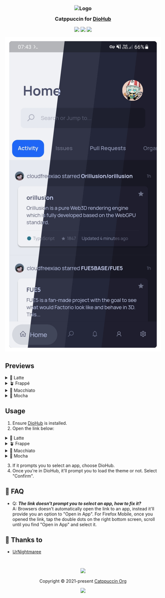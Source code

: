 <h3 align="center">
	<img src="https://raw.githubusercontent.com/catppuccin/catppuccin/main/assets/logos/exports/1544x1544_circle.png" width="100" alt="Logo"/><br/>
	<img src="https://raw.githubusercontent.com/catppuccin/catppuccin/main/assets/misc/transparent.png" height="30" width="0px"/>
	Catppuccin for <a href="https://github.com/NamanShergill/diohub">DioHub</a>
	<img src="https://raw.githubusercontent.com/catppuccin/catppuccin/main/assets/misc/transparent.png" height="30" width="0px"/>
</h3>

<p align="center">
	<a href="https://github.com/UrNightmaree/catppuccin-diohub/stargazers"><img src="https://img.shields.io/github/stars/UrNightmaree/catppuccin-diohub?colorA=363a4f&colorB=b7bdf8&style=for-the-badge"></a>
	<a href="https://github.com/UrNightmaree/catppuccin-diohub/issues"><img src="https://img.shields.io/github/issues/UrNightmaree/catppuccin-diohub?colorA=363a4f&colorB=f5a97f&style=for-the-badge"></a>
	<a href="https://github.com/UrNightmaree/catppuccin-diohub/contributors"><img src="https://img.shields.io/github/contributors/UrNightmaree/catppuccin-diohub?colorA=363a4f&colorB=a6da95&style=for-the-badge"></a>
</p>

<p align="center">
	<img src="./assets/preview.webp"/>
</p>

## Previews

<details>
<summary>🌻 Latte</summary>
<img src="./assets/latte.webp"/>
</details>
<details>
<summary>🪴 Frappé</summary>
<img src="./assets/frappe.webp"/>
</details>
<details>
<summary>🌺 Macchiato</summary>
<img src="./assets/macchiato.webp"/>
</details>
<details>
<summary>🌿 Mocha</summary>
<img src="./assets/mocha.webp"/>
</details>

## Usage

1. Ensure [DioHub](https://github.com/NamanShergill/diohub) is installed.
2. Open the link below:
<details>
<summary>🌻 Latte</summary>

- **<a href="https://theme.felix.diohub?format_ver=0&elementsOnColours=ff5c5f77&accent=ffdc8a78&faded3=ff9ca0b0&faded2=ff8c8fa1&faded1=ff7c7f93&baseElements=ff4c4f69&secondary=ffe6e9ef&primary=ffeff1f5"><img alt="Latte Rosewater" src="https://github.com/catppuccin/catppuccin/raw/main/assets/palette/circles/latte_rosewater.png" height="12" width="12" />&nbsp;Rosewater</a>**
- **<a href="https://theme.felix.diohub?format_ver=0&elementsOnColours=ff5c5f77&accent=ffdd7878&faded3=ff9ca0b0&faded2=ff8c8fa1&faded1=ff7c7f93&baseElements=ff4c4f69&secondary=ffe6e9ef&primary=ffeff1f5"><img alt="Latte Flamingo" src="https://github.com/catppuccin/catppuccin/raw/main/assets/palette/circles/latte_flamingo.png" height="12" width="12" />&nbsp;Flamingo</a>**
- **<a href="https://theme.felix.diohub?format_ver=0&elementsOnColours=ff5c5f77&accent=ffea76cb&faded3=ff9ca0b0&faded2=ff8c8fa1&faded1=ff7c7f93&baseElements=ff4c4f69&secondary=ffe6e9ef&primary=ffeff1f5"><img alt="Latte Pink" src="https://github.com/catppuccin/catppuccin/raw/main/assets/palette/circles/latte_pink.png" height="12" width="12" />&nbsp;Pink</a>**
- **<a href="https://theme.felix.diohub?format_ver=0&elementsOnColours=ff5c5f77&accent=ff8839ef&faded3=ff9ca0b0&faded2=ff8c8fa1&faded1=ff7c7f93&baseElements=ff4c4f69&secondary=ffe6e9ef&primary=ffeff1f5"><img alt="Latte Mauve" src="https://github.com/catppuccin/catppuccin/raw/main/assets/palette/circles/latte_mauve.png" height="12" width="12" />&nbsp;Mauve</a>**
- **<a href="https://theme.felix.diohub?format_ver=0&elementsOnColours=ff5c5f77&accent=ffd20f39&faded3=ff9ca0b0&faded2=ff8c8fa1&faded1=ff7c7f93&baseElements=ff4c4f69&secondary=ffe6e9ef&primary=ffeff1f5"><img alt="Latte Red" src="https://github.com/catppuccin/catppuccin/raw/main/assets/palette/circles/latte_red.png" height="12" width="12" />&nbsp;Red</a>**
- **<a href="https://theme.felix.diohub?format_ver=0&elementsOnColours=ff5c5f77&accent=ffe64553&faded3=ff9ca0b0&faded2=ff8c8fa1&faded1=ff7c7f93&baseElements=ff4c4f69&secondary=ffe6e9ef&primary=ffeff1f5"><img alt="Latte Maroon" src="https://github.com/catppuccin/catppuccin/raw/main/assets/palette/circles/latte_maroon.png" height="12" width="12" />&nbsp;Maroon</a>**
- **<a href="https://theme.felix.diohub?format_ver=0&elementsOnColours=ff5c5f77&accent=fffe640b&faded3=ff9ca0b0&faded2=ff8c8fa1&faded1=ff7c7f93&baseElements=ff4c4f69&secondary=ffe6e9ef&primary=ffeff1f5"><img alt="Latte Peach" src="https://github.com/catppuccin/catppuccin/raw/main/assets/palette/circles/latte_peach.png" height="12" width="12" />&nbsp;Peach</a>**
- **<a href="https://theme.felix.diohub?format_ver=0&elementsOnColours=ff5c5f77&accent=ffdf8e1d&faded3=ff9ca0b0&faded2=ff8c8fa1&faded1=ff7c7f93&baseElements=ff4c4f69&secondary=ffe6e9ef&primary=ffeff1f5"><img alt="Latte Yellow" src="https://github.com/catppuccin/catppuccin/raw/main/assets/palette/circles/latte_yellow.png" height="12" width="12" />&nbsp;Yellow</a>**
- **<a href="https://theme.felix.diohub?format_ver=0&elementsOnColours=ff5c5f77&accent=ff40a02b&faded3=ff9ca0b0&faded2=ff8c8fa1&faded1=ff7c7f93&baseElements=ff4c4f69&secondary=ffe6e9ef&primary=ffeff1f5"><img alt="Latte Green" src="https://github.com/catppuccin/catppuccin/raw/main/assets/palette/circles/latte_green.png" height="12" width="12" />&nbsp;Green</a>**
- **<a href="https://theme.felix.diohub?format_ver=0&elementsOnColours=ff5c5f77&accent=ff179299&faded3=ff9ca0b0&faded2=ff8c8fa1&faded1=ff7c7f93&baseElements=ff4c4f69&secondary=ffe6e9ef&primary=ffeff1f5"><img alt="Latte Teal" src="https://github.com/catppuccin/catppuccin/raw/main/assets/palette/circles/latte_teal.png" height="12" width="12" />&nbsp;Teal</a>**
- **<a href="https://theme.felix.diohub?format_ver=0&elementsOnColours=ff5c5f77&accent=ff04a5e5&faded3=ff9ca0b0&faded2=ff8c8fa1&faded1=ff7c7f93&baseElements=ff4c4f69&secondary=ffe6e9ef&primary=ffeff1f5"><img alt="Latte Sky" src="https://github.com/catppuccin/catppuccin/raw/main/assets/palette/circles/latte_sky.png" height="12" width="12" />&nbsp;Sky</a>**
- **<a href="https://theme.felix.diohub?format_ver=0&elementsOnColours=ff5c5f77&accent=ff209fb5&faded3=ff9ca0b0&faded2=ff8c8fa1&faded1=ff7c7f93&baseElements=ff4c4f69&secondary=ffe6e9ef&primary=ffeff1f5"><img alt="Latte Sapphire" src="https://github.com/catppuccin/catppuccin/raw/main/assets/palette/circles/latte_sapphire.png" height="12" width="12" />&nbsp;Sapphire</a>**
- **<a href="https://theme.felix.diohub?format_ver=0&elementsOnColours=ff5c5f77&accent=ff1e66f5&faded3=ff9ca0b0&faded2=ff8c8fa1&faded1=ff7c7f93&baseElements=ff4c4f69&secondary=ffe6e9ef&primary=ffeff1f5"><img alt="Latte Blue" src="https://github.com/catppuccin/catppuccin/raw/main/assets/palette/circles/latte_blue.png" height="12" width="12" />&nbsp;Blue</a>**
- **<a href="https://theme.felix.diohub?format_ver=0&elementsOnColours=ff5c5f77&accent=ff7287fd&faded3=ff9ca0b0&faded2=ff8c8fa1&faded1=ff7c7f93&baseElements=ff4c4f69&secondary=ffe6e9ef&primary=ffeff1f5"><img alt="Latte Lavender" src="https://github.com/catppuccin/catppuccin/raw/main/assets/palette/circles/latte_lavender.png" height="12" width="12" />&nbsp;Lavender</a>**
</details>
<details>
<summary>🪴 Frappe</summary>

- **<a href="https://theme.felix.diohub?format_ver=0&elementsOnColours=ffb5bfe2&accent=fff4dbd6&faded3=ff6c7086&faded2=ff7f849c&faded1=ff9399b2&baseElements=ffc6d0f5&secondary=ff292c3c&primary=ff303446"><img alt="Frappe Rosewater" src="https://github.com/catppuccin/catppuccin/raw/main/assets/palette/circles/frappe_rosewater.png" height="12" width="12" />&nbsp;Rosewater</a>**
- **<a href="https://theme.felix.diohub?format_ver=0&elementsOnColours=ffb5bfe2&accent=fff0c6c6&faded3=ff6c7086&faded2=ff7f849c&faded1=ff9399b2&baseElements=ffc6d0f5&secondary=ff292c3c&primary=ff303446"><img alt="Frappe Flamingo" src="https://github.com/catppuccin/catppuccin/raw/main/assets/palette/circles/frappe_flamingo.png" height="12" width="12" />&nbsp;Flamingo</a>**
- **<a href="https://theme.felix.diohub?format_ver=0&elementsOnColours=ffb5bfe2&accent=fff5bde6&faded3=ff6c7086&faded2=ff7f849c&faded1=ff9399b2&baseElements=ffc6d0f5&secondary=ff292c3c&primary=ff303446"><img alt="Frappe Pink" src="https://github.com/catppuccin/catppuccin/raw/main/assets/palette/circles/frappe_pink.png" height="12" width="12" />&nbsp;Pink</a>**
- **<a href="https://theme.felix.diohub?format_ver=0&elementsOnColours=ffb5bfe2&accent=ffc6a0f6&faded3=ff6c7086&faded2=ff7f849c&faded1=ff9399b2&baseElements=ffc6d0f5&secondary=ff292c3c&primary=ff303446"><img alt="Frappe Mauve" src="https://github.com/catppuccin/catppuccin/raw/main/assets/palette/circles/frappe_mauve.png" height="12" width="12" />&nbsp;Mauve</a>**
- **<a href="https://theme.felix.diohub?format_ver=0&elementsOnColours=ffb5bfe2&accent=ffed8796&faded3=ff6c7086&faded2=ff7f849c&faded1=ff9399b2&baseElements=ffc6d0f5&secondary=ff292c3c&primary=ff303446"><img alt="Frappe Red" src="https://github.com/catppuccin/catppuccin/raw/main/assets/palette/circles/frappe_red.png" height="12" width="12" />&nbsp;Red</a>**
- **<a href="https://theme.felix.diohub?format_ver=0&elementsOnColours=ffb5bfe2&accent=ffee99a0&faded3=ff6c7086&faded2=ff7f849c&faded1=ff9399b2&baseElements=ffc6d0f5&secondary=ff292c3c&primary=ff303446"><img alt="Frappe Maroon" src="https://github.com/catppuccin/catppuccin/raw/main/assets/palette/circles/frappe_maroon.png" height="12" width="12" />&nbsp;Maroon</a>**
- **<a href="https://theme.felix.diohub?format_ver=0&elementsOnColours=ffb5bfe2&accent=fff5a97f&faded3=ff6c7086&faded2=ff7f849c&faded1=ff9399b2&baseElements=ffc6d0f5&secondary=ff292c3c&primary=ff303446"><img alt="Frappe Peach" src="https://github.com/catppuccin/catppuccin/raw/main/assets/palette/circles/frappe_peach.png" height="12" width="12" />&nbsp;Peach</a>**
- **<a href="https://theme.felix.diohub?format_ver=0&elementsOnColours=ffb5bfe2&accent=ffeed49f&faded3=ff6c7086&faded2=ff7f849c&faded1=ff9399b2&baseElements=ffc6d0f5&secondary=ff292c3c&primary=ff303446"><img alt="Frappe Yellow" src="https://github.com/catppuccin/catppuccin/raw/main/assets/palette/circles/frappe_yellow.png" height="12" width="12" />&nbsp;Yellow</a>**
- **<a href="https://theme.felix.diohub?format_ver=0&elementsOnColours=ffb5bfe2&accent=ffa6da95&faded3=ff6c7086&faded2=ff7f849c&faded1=ff9399b2&baseElements=ffc6d0f5&secondary=ff292c3c&primary=ff303446"><img alt="Frappe Green" src="https://github.com/catppuccin/catppuccin/raw/main/assets/palette/circles/frappe_green.png" height="12" width="12" />&nbsp;Green</a>**
- **<a href="https://theme.felix.diohub?format_ver=0&elementsOnColours=ffb5bfe2&accent=ff8bd5ca&faded3=ff6c7086&faded2=ff7f849c&faded1=ff9399b2&baseElements=ffc6d0f5&secondary=ff292c3c&primary=ff303446"><img alt="Frappe Teal" src="https://github.com/catppuccin/catppuccin/raw/main/assets/palette/circles/frappe_teal.png" height="12" width="12" />&nbsp;Teal</a>**
- **<a href="https://theme.felix.diohub?format_ver=0&elementsOnColours=ffb5bfe2&accent=ff91d7e3&faded3=ff6c7086&faded2=ff7f849c&faded1=ff9399b2&baseElements=ffc6d0f5&secondary=ff292c3c&primary=ff303446"><img alt="Frappe Sky" src="https://github.com/catppuccin/catppuccin/raw/main/assets/palette/circles/frappe_sky.png" height="12" width="12" />&nbsp;Sky</a>**
- **<a href="https://theme.felix.diohub?format_ver=0&elementsOnColours=ffb5bfe2&accent=ff7dc4e4&faded3=ff6c7086&faded2=ff7f849c&faded1=ff9399b2&baseElements=ffc6d0f5&secondary=ff292c3c&primary=ff303446"><img alt="Frappe Sapphire" src="https://github.com/catppuccin/catppuccin/raw/main/assets/palette/circles/frappe_sapphire.png" height="12" width="12" />&nbsp;Sapphire</a>**
- **<a href="https://theme.felix.diohub?format_ver=0&elementsOnColours=ffb5bfe2&accent=ff8aadf4&faded3=ff6c7086&faded2=ff7f849c&faded1=ff9399b2&baseElements=ffc6d0f5&secondary=ff292c3c&primary=ff303446"><img alt="Frappe Blue" src="https://github.com/catppuccin/catppuccin/raw/main/assets/palette/circles/frappe_blue.png" height="12" width="12" />&nbsp;Blue</a>**
- **<a href="https://theme.felix.diohub?format_ver=0&elementsOnColours=ffb5bfe2&accent=ffb7bdf8&faded3=ff6c7086&faded2=ff7f849c&faded1=ff9399b2&baseElements=ffc6d0f5&secondary=ff292c3c&primary=ff303446"><img alt="Frappe Lavender" src="https://github.com/catppuccin/catppuccin/raw/main/assets/palette/circles/frappe_lavender.png" height="12" width="12" />&nbsp;Lavender</a>**
</details>
<details>
<summary>🌺 Macchiato</summary>

- **<a href="https://theme.felix.diohub?format_ver=0&elementsOnColours=ffb8c0e0&accent=fff4dbd6&faded3=ff939ab7&faded2=ff8087a2&faded1=ff6e738d&baseElements=ffcad3f5&secondary=ff1e2030&primary=ff24273a"><img alt="Macchiato Rosewater" src="https://github.com/catppuccin/catppuccin/raw/main/assets/palette/circles/macchiato_rosewater.png" height="12" width="12" />&nbsp;Rosewater</a>**
- **<a href="https://theme.felix.diohub?format_ver=0&elementsOnColours=ffb8c0e0&accent=fff0c6c6&faded3=ff939ab7&faded2=ff8087a2&faded1=ff6e738d&baseElements=ffcad3f5&secondary=ff1e2030&primary=ff24273a"><img alt="Macchiato Flamingo" src="https://github.com/catppuccin/catppuccin/raw/main/assets/palette/circles/macchiato_flamingo.png" height="12" width="12" />&nbsp;Flamingo</a>**
- **<a href="https://theme.felix.diohub?format_ver=0&elementsOnColours=ffb8c0e0&accent=fff5bde6&faded3=ff939ab7&faded2=ff8087a2&faded1=ff6e738d&baseElements=ffcad3f5&secondary=ff1e2030&primary=ff24273a"><img alt="Macchiato Pink" src="https://github.com/catppuccin/catppuccin/raw/main/assets/palette/circles/macchiato_pink.png" height="12" width="12" />&nbsp;Pink</a>**
- **<a href="https://theme.felix.diohub?format_ver=0&elementsOnColours=ffb8c0e0&accent=ffc6a0f6&faded3=ff939ab7&faded2=ff8087a2&faded1=ff6e738d&baseElements=ffcad3f5&secondary=ff1e2030&primary=ff24273a"><img alt="Macchiato Mauve" src="https://github.com/catppuccin/catppuccin/raw/main/assets/palette/circles/macchiato_mauve.png" height="12" width="12" />&nbsp;Mauve</a>**
- **<a href="https://theme.felix.diohub?format_ver=0&elementsOnColours=ffb8c0e0&accent=ffed8796&faded3=ff939ab7&faded2=ff8087a2&faded1=ff6e738d&baseElements=ffcad3f5&secondary=ff1e2030&primary=ff24273a"><img alt="Macchiato Red" src="https://github.com/catppuccin/catppuccin/raw/main/assets/palette/circles/macchiato_red.png" height="12" width="12" />&nbsp;Red</a>**
- **<a href="https://theme.felix.diohub?format_ver=0&elementsOnColours=ffb8c0e0&accent=ffee99a0&faded3=ff939ab7&faded2=ff8087a2&faded1=ff6e738d&baseElements=ffcad3f5&secondary=ff1e2030&primary=ff24273a"><img alt="Macchiato Maroon" src="https://github.com/catppuccin/catppuccin/raw/main/assets/palette/circles/macchiato_maroon.png" height="12" width="12" />&nbsp;Maroon</a>**
- **<a href="https://theme.felix.diohub?format_ver=0&elementsOnColours=ffb8c0e0&accent=fff5a97f&faded3=ff939ab7&faded2=ff8087a2&faded1=ff6e738d&baseElements=ffcad3f5&secondary=ff1e2030&primary=ff24273a"><img alt="Macchiato Peach" src="https://github.com/catppuccin/catppuccin/raw/main/assets/palette/circles/macchiato_peach.png" height="12" width="12" />&nbsp;Peach</a>**
- **<a href="https://theme.felix.diohub?format_ver=0&elementsOnColours=ffb8c0e0&accent=ffeed49f&faded3=ff939ab7&faded2=ff8087a2&faded1=ff6e738d&baseElements=ffcad3f5&secondary=ff1e2030&primary=ff24273a"><img alt="Macchiato Yellow" src="https://github.com/catppuccin/catppuccin/raw/main/assets/palette/circles/macchiato_yellow.png" height="12" width="12" />&nbsp;Yellow</a>**
- **<a href="https://theme.felix.diohub?format_ver=0&elementsOnColours=ffb8c0e0&accent=ffa6da95&faded3=ff939ab7&faded2=ff8087a2&faded1=ff6e738d&baseElements=ffcad3f5&secondary=ff1e2030&primary=ff24273a"><img alt="Macchiato Green" src="https://github.com/catppuccin/catppuccin/raw/main/assets/palette/circles/macchiato_green.png" height="12" width="12" />&nbsp;Green</a>**
- **<a href="https://theme.felix.diohub?format_ver=0&elementsOnColours=ffb8c0e0&accent=ff8bd5ca&faded3=ff939ab7&faded2=ff8087a2&faded1=ff6e738d&baseElements=ffcad3f5&secondary=ff1e2030&primary=ff24273a"><img alt="Macchiato Teal" src="https://github.com/catppuccin/catppuccin/raw/main/assets/palette/circles/macchiato_teal.png" height="12" width="12" />&nbsp;Teal</a>**
- **<a href="https://theme.felix.diohub?format_ver=0&elementsOnColours=ffb8c0e0&accent=ff91d7e3&faded3=ff939ab7&faded2=ff8087a2&faded1=ff6e738d&baseElements=ffcad3f5&secondary=ff1e2030&primary=ff24273a"><img alt="Macchiato Sky" src="https://github.com/catppuccin/catppuccin/raw/main/assets/palette/circles/macchiato_sky.png" height="12" width="12" />&nbsp;Sky</a>**
- **<a href="https://theme.felix.diohub?format_ver=0&elementsOnColours=ffb8c0e0&accent=ff7dc4e4&faded3=ff939ab7&faded2=ff8087a2&faded1=ff6e738d&baseElements=ffcad3f5&secondary=ff1e2030&primary=ff24273a"><img alt="Macchiato Sapphire" src="https://github.com/catppuccin/catppuccin/raw/main/assets/palette/circles/macchiato_sapphire.png" height="12" width="12" />&nbsp;Sapphire</a>**
- **<a href="https://theme.felix.diohub?format_ver=0&elementsOnColours=ffb8c0e0&accent=ff8aadf4&faded3=ff939ab7&faded2=ff8087a2&faded1=ff6e738d&baseElements=ffcad3f5&secondary=ff1e2030&primary=ff24273a"><img alt="Macchiato Blue" src="https://github.com/catppuccin/catppuccin/raw/main/assets/palette/circles/macchiato_blue.png" height="12" width="12" />&nbsp;Blue</a>**
- **<a href="https://theme.felix.diohub?format_ver=0&elementsOnColours=ffb8c0e0&accent=ffb7bdf8&faded3=ff939ab7&faded2=ff8087a2&faded1=ff6e738d&baseElements=ffcad3f5&secondary=ff1e2030&primary=ff24273a"><img alt="Macchiato Lavender" src="https://github.com/catppuccin/catppuccin/raw/main/assets/palette/circles/macchiato_lavender.png" height="12" width="12" />&nbsp;Lavender</a>**
</details>
<details>
<summary>🌿 Mocha</summary>

- **<a href="https://theme.felix.diohub?format_ver=0&elementsOnColours=ffbac2de&accent=fff5e0dc&faded3=ff6c7086&faded2=ff7f849c&faded1=ff9399b2&baseElements=ffcdd6f4&secondary=ff181825&primary=ff1e1e2e"><img alt="Mocha Rosewater" src="https://github.com/catppuccin/catppuccin/raw/main/assets/palette/circles/mocha_rosewater.png" height="12" width="12" />&nbsp;Rosewater</a>**
- **<a href="https://theme.felix.diohub?format_ver=0&elementsOnColours=ffbac2de&accent=fff2cdcd&faded3=ff6c7086&faded2=ff7f849c&faded1=ff9399b2&baseElements=ffcdd6f4&secondary=ff181825&primary=ff1e1e2e"><img alt="Mocha Flamingo" src="https://github.com/catppuccin/catppuccin/raw/main/assets/palette/circles/mocha_flamingo.png" height="12" width="12" />&nbsp;Flamingo</a>**
- **<a href="https://theme.felix.diohub?format_ver=0&elementsOnColours=ffbac2de&accent=fff5c2e7&faded3=ff6c7086&faded2=ff7f849c&faded1=ff9399b2&baseElements=ffcdd6f4&secondary=ff181825&primary=ff1e1e2e"><img alt="Mocha Pink" src="https://github.com/catppuccin/catppuccin/raw/main/assets/palette/circles/mocha_pink.png" height="12" width="12" />&nbsp;Pink</a>**
- **<a href="https://theme.felix.diohub?format_ver=0&elementsOnColours=ffbac2de&accent=ffcba6f7&faded3=ff6c7086&faded2=ff7f849c&faded1=ff9399b2&baseElements=ffcdd6f4&secondary=ff181825&primary=ff1e1e2e"><img alt="Mocha Mauve" src="https://github.com/catppuccin/catppuccin/raw/main/assets/palette/circles/mocha_mauve.png" height="12" width="12" />&nbsp;Mauve</a>**
- **<a href="https://theme.felix.diohub?format_ver=0&elementsOnColours=ffbac2de&accent=fff38ba8&faded3=ff6c7086&faded2=ff7f849c&faded1=ff9399b2&baseElements=ffcdd6f4&secondary=ff181825&primary=ff1e1e2e"><img alt="Mocha Red" src="https://github.com/catppuccin/catppuccin/raw/main/assets/palette/circles/mocha_red.png" height="12" width="12" />&nbsp;Red</a>**
- **<a href="https://theme.felix.diohub?format_ver=0&elementsOnColours=ffbac2de&accent=ffeba0ac&faded3=ff6c7086&faded2=ff7f849c&faded1=ff9399b2&baseElements=ffcdd6f4&secondary=ff181825&primary=ff1e1e2e"><img alt="Mocha Maroon" src="https://github.com/catppuccin/catppuccin/raw/main/assets/palette/circles/mocha_maroon.png" height="12" width="12" />&nbsp;Maroon</a>**
- **<a href="https://theme.felix.diohub?format_ver=0&elementsOnColours=ffbac2de&accent=fffab387&faded3=ff6c7086&faded2=ff7f849c&faded1=ff9399b2&baseElements=ffcdd6f4&secondary=ff181825&primary=ff1e1e2e"><img alt="Mocha Peach" src="https://github.com/catppuccin/catppuccin/raw/main/assets/palette/circles/mocha_peach.png" height="12" width="12" />&nbsp;Peach</a>**
- **<a href="https://theme.felix.diohub?format_ver=0&elementsOnColours=ffbac2de&accent=fff9e2af&faded3=ff6c7086&faded2=ff7f849c&faded1=ff9399b2&baseElements=ffcdd6f4&secondary=ff181825&primary=ff1e1e2e"><img alt="Mocha Yellow" src="https://github.com/catppuccin/catppuccin/raw/main/assets/palette/circles/mocha_yellow.png" height="12" width="12" />&nbsp;Yellow</a>**
- **<a href="https://theme.felix.diohub?format_ver=0&elementsOnColours=ffbac2de&accent=ffa6e3a1&faded3=ff6c7086&faded2=ff7f849c&faded1=ff9399b2&baseElements=ffcdd6f4&secondary=ff181825&primary=ff1e1e2e"><img alt="Mocha Green" src="https://github.com/catppuccin/catppuccin/raw/main/assets/palette/circles/mocha_green.png" height="12" width="12" />&nbsp;Green</a>**
- **<a href="https://theme.felix.diohub?format_ver=0&elementsOnColours=ffbac2de&accent=ff94e2d5&faded3=ff6c7086&faded2=ff7f849c&faded1=ff9399b2&baseElements=ffcdd6f4&secondary=ff181825&primary=ff1e1e2e"><img alt="Mocha Teal" src="https://github.com/catppuccin/catppuccin/raw/main/assets/palette/circles/mocha_teal.png" height="12" width="12" />&nbsp;Teal</a>**
- **<a href="https://theme.felix.diohub?format_ver=0&elementsOnColours=ffbac2de&accent=ff89dceb&faded3=ff6c7086&faded2=ff7f849c&faded1=ff9399b2&baseElements=ffcdd6f4&secondary=ff181825&primary=ff1e1e2e"><img alt="Mocha Sky" src="https://github.com/catppuccin/catppuccin/raw/main/assets/palette/circles/mocha_sky.png" height="12" width="12" />&nbsp;Sky</a>**
- **<a href="https://theme.felix.diohub?format_ver=0&elementsOnColours=ffbac2de&accent=ff74c7ec&faded3=ff6c7086&faded2=ff7f849c&faded1=ff9399b2&baseElements=ffcdd6f4&secondary=ff181825&primary=ff1e1e2e"><img alt="Mocha Sapphire" src="https://github.com/catppuccin/catppuccin/raw/main/assets/palette/circles/mocha_sapphire.png" height="12" width="12" />&nbsp;Sapphire</a>**
- **<a href="https://theme.felix.diohub?format_ver=0&elementsOnColours=ffbac2de&accent=ff89b4fa&faded3=ff6c7086&faded2=ff7f849c&faded1=ff9399b2&baseElements=ffcdd6f4&secondary=ff181825&primary=ff1e1e2e"><img alt="Mocha Blue" src="https://github.com/catppuccin/catppuccin/raw/main/assets/palette/circles/mocha_blue.png" height="12" width="12" />&nbsp;Blue</a>**
- **<a href="https://theme.felix.diohub?format_ver=0&elementsOnColours=ffbac2de&accent=ffb4befe&faded3=ff6c7086&faded2=ff7f849c&faded1=ff9399b2&baseElements=ffcdd6f4&secondary=ff181825&primary=ff1e1e2e"><img alt="Mocha Lavender" src="https://github.com/catppuccin/catppuccin/raw/main/assets/palette/circles/mocha_lavender.png" height="12" width="12" />&nbsp;Lavender</a>**
</details>

3. If it prompts you to select an app, choose DioHub.
4. Once you're in DioHub, it'll prompt you to load the theme or not. Select "Confirm".

## 🙋 FAQ

- Q: **_The link doesn't prompt you to select an app, how to fix it?_**\
  A: Browsers doesn't automatically open the link to an app, instead it'll provide you an option to "Open in App". For Firefox Mobile, once you opened the link, tap the double dots on the right bottom screen, scroll until you find "Open in App" and select it.

## 💝 Thanks to

- [UrNightmaree](https://github.com/UrNightmaree)

&nbsp;

<p align="center">
	<img src="https://raw.githubusercontent.com/catppuccin/catppuccin/main/assets/footers/gray0_ctp_on_line.svg?sanitize=true" />
</p>

<p align="center">
	Copyright &copy; 2021-present <a href="https://github.com/catppuccin" target="_blank">Catppuccin Org</a>
</p>

<p align="center">
	<a href="https://github.com/catppuccin/catppuccin/blob/main/LICENSE"><img src="https://img.shields.io/static/v1.svg?style=for-the-badge&label=License&message=MIT&logoColor=d9e0ee&colorA=363a4f&colorB=b7bdf8"/></a>
</p>
